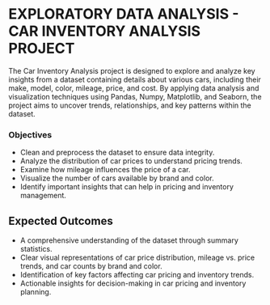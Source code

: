 # EXPLORATORY DATA ANALYSIS - CAR INVENTORY ANALYSIS PROJECT

The Car Inventory Analysis project is designed to explore and analyze key insights from a dataset containing details about various cars, including their make, model, color, 
mileage, price, and cost. By applying data analysis and visualization techniques using Pandas, Numpy, Matplotlib, and Seaborn, the project aims to uncover trends, 
relationships, and key patterns within the dataset.

### Objectives 
- Clean and preprocess the dataset to ensure data integrity. 
- Analyze the distribution of car prices to understand pricing trends. 
- Examine how mileage influences the price of a car. 
- Visualize the number of cars available by brand and color. 
- Identify important insights that can help in pricing and inventory management.

## Expected Outcomes 

- A comprehensive understanding of the dataset through summary statistics. 
- Clear visual representations of car price distribution, mileage vs. price trends, and car counts by brand and color. 
- Identification of key factors affecting car pricing and inventory trends. 
- Actionable insights for decision-making in car pricing and inventory planning.
